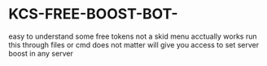 # KCS-FREE-BOOST-BOT-
easy to understand some free tokens not a skid menu acctually works
run this through files or cmd does not matter will give you access to set server boost in any server
